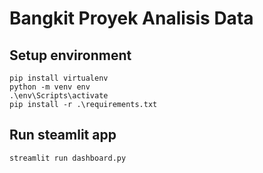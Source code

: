 # Bangkit Proyek Analisis Data

## Setup environment
```
pip install virtualenv
python -m venv env
.\env\Scripts\activate
pip install -r .\requirements.txt
```

## Run steamlit app
```
streamlit run dashboard.py
```

